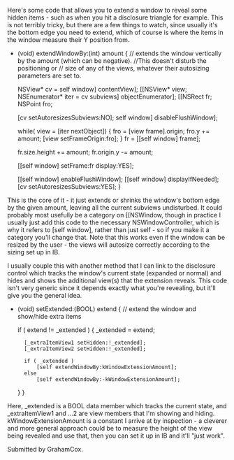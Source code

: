 


Here's some code that allows you to extend a window to reveal some hidden items - such as when you hit a disclosure triangle for example. This is not terribly tricky, but there are a few things to watch, since usually it's the bottom edge you need to extend, which of course is where the items in the window measure their Y position from.

    
- (void)			extendWindowBy:(int) amount
{
	// extends the window vertically by the amount (which can be negative).
       //This doesn't disturb the positioning or
	// size of any of the views, whatever their autosizing parameters are set to. 
	
	NSView*			cv = self window] contentView];
	[[NSView*			view;
	NSEnumerator*	iter = cv subviews] objectEnumerator];
	[[NSRect			fr;
	NSPoint			fro;
	
	[cv setAutoresizesSubviews:NO];
	self window] disableFlushWindow];

	while( view = [iter nextObject])
	{
		fro = [view frame].origin;
		fro.y += amount;
		[view setFrameOrigin:fro];
	}
	fr = [[self window] frame];
	
	fr.size.height += amount;
	fr.origin.y -= amount;
	
	[[self window] setFrame:fr display:YES];
	
	[[self window] enableFlushWindow];
	[[self window] displayIfNeeded];
	[cv setAutoresizesSubviews:YES];
}


This is the core of it - it just extends or shrinks the window's bottom edge by the given amount, leaving all the current subviews undisturbed. It could probably most usefully be a category on [[NSWindow, though in practice I usually just add this code to the necessary NSWindowController, which is why it refers to [self window], rather than just self - so if you make it a category you'll change that. Note that this works even if the window can be resized by the user - the views will autosize correctly according to the sizing set up in IB.

I usually couple this with another method that I can link to the disclosure control which tracks the window's current state (expanded or normal) and hides and shows the additional view(s) that the extension reveals. This code isn't very generic since it depends exactly what you're revealing, but it'll give you the general idea.

    
- (void)			setExtended:(BOOL) extend
{
	// extend the window and show/hide extra items
	
	if ( extend != _extended )
	{
		_extended = extend;

		[_extraItemView1 setHidden:!_extended];
		[_extraItemView2 setHidden:!_extended];
		
		if ( _extended )
			[self extendWindowBy:kWindowExtensionAmount];
		else
			[self extendWindowBy:-kWindowExtensionAmount];
	}
}



Here, _extended is a BOOL data member which tracks the current state, and _extraItemView1 and ...2 are view members that I'm showing and hiding. kWindowExtensionAmount is a constant I arrive at by inspection - a cleverer and more general approach could be to measure the height of the view being revealed and use that, then you can set it up in IB and it'll "just work".

Submitted by GrahamCox.
